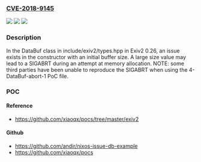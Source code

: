 ### [CVE-2018-9145](https://cve.mitre.org/cgi-bin/cvename.cgi?name=CVE-2018-9145)
![](https://img.shields.io/static/v1?label=Product&message=n%2Fa&color=blue)
![](https://img.shields.io/static/v1?label=Version&message=n%2Fa&color=blue)
![](https://img.shields.io/static/v1?label=Vulnerability&message=n%2Fa&color=brighgreen)

### Description

In the DataBuf class in include/exiv2/types.hpp in Exiv2 0.26, an issue exists in the constructor with an initial buffer size. A large size value may lead to a SIGABRT during an attempt at memory allocation. NOTE: some third parties have been unable to reproduce the SIGABRT when using the 4-DataBuf-abort-1 PoC file.

### POC

#### Reference
- https://github.com/xiaoqx/pocs/tree/master/exiv2

#### Github
- https://github.com/andir/nixos-issue-db-example
- https://github.com/xiaoqx/pocs

